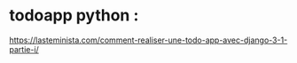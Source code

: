 # todoapp python :
https://lasteminista.com/comment-realiser-une-todo-app-avec-django-3-1-partie-i/

